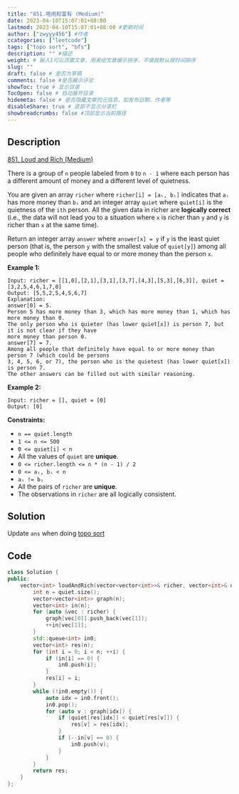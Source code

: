 ```yaml
---
title: "851.喧闹和富有 (Medium)"
date: 2023-04-10T15:07:01+08:00
lastmod: 2023-04-10T15:07:01+08:00 #更新时间
author: ["zwyyy456"] #作者
ccategories: ["leetcode"]
tags: ["topo sort", "bfs"]
description: "" #描述
weight: # 输入1可以顶置文章，用来给文章展示排序，不填就默认按时间排序
slug: ""
draft: false # 是否为草稿
comments: false #是否展示评论
showToc: true # 显示目录
TocOpen: false # 自动展开目录
hidemeta: false # 是否隐藏文章的元信息，如发布日期、作者等
disableShare: true # 底部不显示分享栏
showbreadcrumbs: false #顶部显示当前路径
---
```

## Description
[851. Loud and Rich (Medium)](https://leetcode.com/problems/loud-and-rich/)

There is a group of `n` people labeled from `0` to `n - 1` where each person has a different amount
of money and a different level of quietness.

You are given an array `richer` where `richer[i] = [aᵢ, bᵢ]` indicates that `aᵢ` has more money than
`bᵢ` and an integer array `quiet` where `quiet[i]` is the quietness of the `ith` person. All the
given data in richer are **logically correct** (i.e., the data will not lead you to a situation
where `x` is richer than `y` and `y` is richer than `x` at the same time).

Return an integer array  `answer` where  `answer[x] = y` if  `y` is the least quiet person (that is,
the person  `y` with the smallest value of  `quiet[y]`) among all people who definitely have equal
to or more money than the person  `x`.

**Example 1:**

```
Input: richer = [[1,0],[2,1],[3,1],[3,7],[4,3],[5,3],[6,3]], quiet = [3,2,5,4,6,1,7,0]
Output: [5,5,2,5,4,5,6,7]
Explanation:
answer[0] = 5.
Person 5 has more money than 3, which has more money than 1, which has more money than 0.
The only person who is quieter (has lower quiet[x]) is person 7, but it is not clear if they have
more money than person 0.
answer[7] = 7.
Among all people that definitely have equal to or more money than person 7 (which could be persons
3, 4, 5, 6, or 7), the person who is the quietest (has lower quiet[x]) is person 7.
The other answers can be filled out with similar reasoning.

```

**Example 2:**

```
Input: richer = [], quiet = [0]
Output: [0]

```

**Constraints:**

- `n == quiet.length`
- `1 <= n <= 500`
- `0 <= quiet[i] < n`
- All the values of `quiet` are **unique**.
- `0 <= richer.length <= n * (n - 1) / 2`
- `0 <= aᵢ, bᵢ < n`
- `aᵢ != bᵢ`
- All the pairs of `richer` are **unique**.
- The observations in `richer` are all logically consistent.

## Solution
Update `ans` when doing [topo sort](https://blog.zwyyy456.tech/zh/posts/tech/topo-sort/)

## Code
```cpp
class Solution {
public:
    vector<int> loudAndRich(vector<vector<int>>& richer, vector<int>& quiet) {
        int n = quiet.size();
        vector<vector<int>> graph(n);
        vector<int> in(n);
        for (auto &vec : richer) {
            graph[vec[0]].push_back(vec[1]);
            ++in[vec[1]];
        }
        std::queue<int> in0;
        vector<int> res(n);
        for (int i = 0; i < n; ++i) {
            if (in[i] == 0) {
                in0.push(i);
            }
            res[i] = i;
        }
        while (!in0.empty()) {
            auto idx = in0.front();
            in0.pop();
            for (auto v : graph[idx]) {
                if (quiet[res[idx]] < quiet[res[v]]) {
                    res[v] = res[idx];
                }
                if (--in[v] == 0) {
                    in0.push(v);
                }
            }
        }
        return res;
    }
};
```

